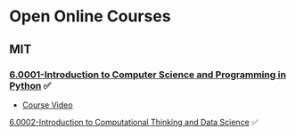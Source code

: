 # Open Online Courses

## MIT
### [6.0001-Introduction to Computer Science and Programming in Python](https://ocw.mit.edu/courses/electrical-engineering-and-computer-science/6-0001-introduction-to-computer-science-and-programming-in-python-fall-2016/) ✅
* [Course Video](https://www.youtube.com/playlist?list=PLUl4u3cNGP619EG1wp0kT-7rDE_Az5TNd)

[6.0002-Introduction to Computational Thinking and Data Science](https://ocw.mit.edu/courses/electrical-engineering-and-computer-science/6-0002-introduction-to-computational-thinking-and-data-science-fall-2016/) ✅
